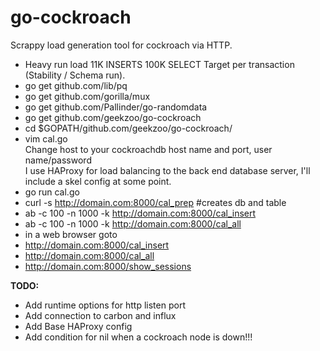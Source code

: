 # go-cockroach
Scrappy load generation tool for cockroach via HTTP.

 * Heavy run load 11K INSERTS 100K SELECT Target per transaction (Stability / Schema run).
 * go get github.com/lib/pq
 * go get github.com/gorilla/mux
 * go get github.com/Pallinder/go-randomdata
 * go get github.com/geekzoo/go-cockroach
 * cd $GOPATH/github.com/geekzoo/go-cockroach/
 * vim cal.go <br>
 Change host to your cockroachdb host name and port, user name/password <br>
 I use HAProxy for load balancing to the back end database server, I'll include a skel config at some point. <br>
 * go run cal.go
 * curl -s http://domain.com:8000/cal_prep #creates db and table
 * ab -c 100 -n 1000 -k http://domain.com:8000/cal_insert
 * ab -c 100 -n 1000 -k http://domain.com:8000/cal_all
 * in a web browser goto 
 * http://domain.com:8000/cal_insert
 * http://domain.com:8000/cal_all
 * http://domain.com:8000/show_sessions

<b>TODO:</b> 
  * Add runtime options for http listen port
  * Add connection to carbon and influx
  * Add Base HAProxy config
  * Add condition for nil when a cockroach node is down!!!
